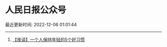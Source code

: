 # 人民日报公众号

最近更新时间: 2022-12-06 01:01:44

--- 
1. [【夜读】一个人保持年轻的5个好习惯](https://mp.weixin.qq.com/s/QifMm5qMF6JiDnxmSyWDzA) 
